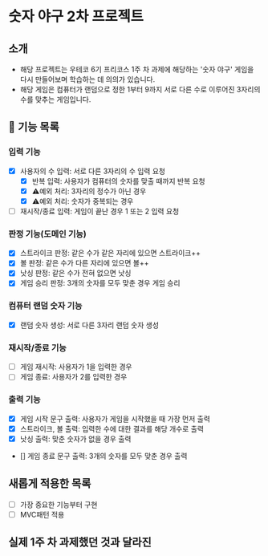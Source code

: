 # 숫자 야구 2차 프로젝트
## 소개
- 해당 프로젝트는 우테코 6기 프리코스 1주 차 과제에 해당하는 '숫자 야구' 게임을 다시 만들어보며 학습하는 데 의의가 있습니다.
- 해당 게임은 컴퓨터가 랜덤으로 정한 1부터 9까지 서로 다른 수로 이루어진 3자리의 수를 맞추는 게임입니다.

## 📌 기능 목록 
### 입력 기능
- [x] 사용자의 수 입력: 서로 다른 3자리의 수 입력 요청
  - [x] 반복 입력: 사용자가 컴퓨터의 숫자를 맞출 때까지 반복 요청
  - [x] ⚠️예외 처리: 3자리의 정수가 아닌 경우
  - [x] ⚠️예외 처리: 숫자가 중복되는 경우
- [ ] 재시작/종료 입력: 게임이 끝난 경우 1 또는 2 입력 요청

### 판정 기능(도메인 기능)
- [x] 스트라이크 판정: 같은 수가 같은 자리에 있으면 스트라이크++
- [x] 볼 판정: 같은 수가 다른 자리에 있으면 볼++
- [x] 낫싱 판정: 같은 수가 전혀 없으면 낫싱
- [x] 게임 승리 판정: 3개의 숫자를 모두 맞춘 경우 게임 승리

### 컴퓨터 랜덤 숫자 기능
- [x] 랜덤 숫자 생성: 서로 다른 3자리 랜덤 숫자 생성

### 재시작/종료 기능
- [ ] 게임 재시작: 사용자가 1을 입력한 경우
- [ ] 게임 종료: 사용자가 2를 입력한 경우

### 출력 기능
- [x] 게임 시작 문구 출력: 사용자가 게임을 시작했을 때 가장 먼저 출력
- [x] 스트라이크, 볼 출력: 입력한 수에 대한 결과를 해당 개수로 출력
- [x] 낫싱 출력: 맞춘 숫자가 없을 경우 출력
- [] 게임 종료 문구 출력: 3개의 숫자를 모두 맞춘 경우 출력

## 새롭게 적용한 목록
- [ ] 가장 중요한 기능부터 구현
- [ ] MVC패턴 적용

## 실제 1주 차 과제했던 것과 달라진